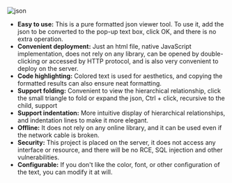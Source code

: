 ![json](https://github.com/user-attachments/assets/98179b89-ec96-4e5c-9428-94c4c6bdd609)

+ **Easy to use:** This is a pure formatted json viewer tool. To use it, add the json to be converted to the pop-up text box, click OK, and there is no extra operation.
+ **Convenient deployment:** Just an html file, native JavaScript implementation, does not rely on any library, can be opened by double-clicking or accessed by HTTP protocol, and is also very convenient to deploy on the server.
+ **Code highlighting:** Colored text is used for aesthetics, and copying the formatted results can also ensure neat formatting.
+ **Support folding:** Convenient to view the hierarchical relationship, click the small triangle to fold or expand the json, Ctrl + click, recursive to the child, support
+ **Support indentation:** More intuitive display of hierarchical relationships, and indentation lines to make it more elegant.
+ **Offline:** It does not rely on any online library, and it can be used even if the network cable is broken.
+ **Security:** This project is placed on the server, it does not access any interface or resource, and there will be no RCE, SQL injection and other vulnerabilities.
+ **Configurable:** If you don't like the color, font, or other configuration of the text, you can modify it at will.
